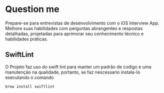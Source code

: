 # Question me

Prepare-se para entrevistas de desenvolvimento com o iOS Interview App. Melhore 
suas habilidades com perguntas abrangentes e respostas detalhadas, projetadas 
para aprimorar seu conhecimento técnico e habilidades práticas.

## SwiftLint

O Projeto faz uso do swift lint para manter um padrão de codigo e uma manutenção
na qualidade, portanto, se faz nescessario instala-lo executando o comando

```sh
brew install swiftlint
```